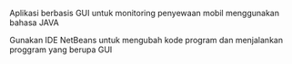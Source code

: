 Aplikasi berbasis GUI untuk monitoring penyewaan mobil menggunakan bahasa JAVA

Gunakan IDE NetBeans untuk mengubah kode program dan menjalankan proggram yang berupa GUI
